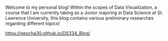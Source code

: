 Welcome to my personal blog! Within the scopes of Data Visualization, a course that I am currently taking as a Junior majoring in Data Science at St. Lawrence University, this blog contains various preliminary researches regarding different topics!

https://geocha30.github.io/DS334_Blog/ 
